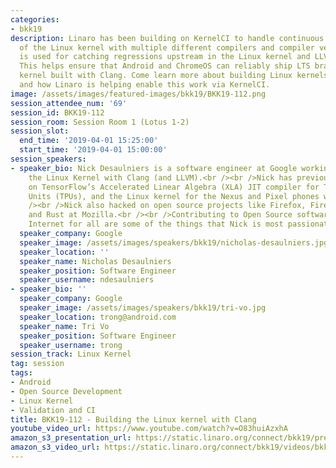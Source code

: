 ```yaml
---
categories:
- bkk19
description: Linaro has been building on KernelCI to handle continuous integration
  of the Linux kernel with multiple different compilers and compiler versions. This
  is used for catching regressions upstream in the Linux kernel and LLVM code bases.
  This helps ensure that Android and ChromeOS can reliably ship LTS branches of the
  kernel built with Clang. Come learn more about building Linux kernels with Clang,
  and how Linaro is helping enable this work via KernelCI.
image: /assets/images/featured-images/bkk19/BKK19-112.png
session_attendee_num: '69'
session_id: BKK19-112
session_room: Session Room 1 (Lotus 1-2)
session_slot:
  end_time: '2019-04-01 15:25:00'
  start_time: '2019-04-01 15:00:00'
session_speakers:
- speaker_bio: Nick Desaulniers is a software engineer at Google working on compiling
    the Linux Kernel with Clang (and LLVM).<br /><br />Nick has previously worked
    on TensorFlow’s Accelerated Linear Algebra (XLA) JIT compiler for Tensor Processing
    Units (TPUs), and the Linux kernel for the Nexus and Pixel phones while at Google.<br
    /><br />Nick also hacked on open source projects like Firefox, Firefox OS, Emscripten,
    and Rust at Mozilla.<br /><br />Contributing to Open Source software and an accessible
    Internet for all are some of the things that Nick is most passionate about.
  speaker_company: Google
  speaker_image: /assets/images/speakers/bkk19/nicholas-desaulniers.jpg
  speaker_location: ''
  speaker_name: Nicholas Desaulniers
  speaker_position: Software Engineer
  speaker_username: ndesaulniers
- speaker_bio: ''
  speaker_company: Google
  speaker_image: /assets/images/speakers/bkk19/tri-vo.jpg
  speaker_location: trong@android.com
  speaker_name: Tri Vo
  speaker_position: Software Engineer
  speaker_username: trong
session_track: Linux Kernel
tag: session
tags:
- Android
- Open Source Development
- Linux Kernel
- Validation and CI
title: BKK19-112 - Building the Linux kernel with Clang
youtube_video_url: https://www.youtube.com/watch?v=O83huiAzxhA
amazon_s3_presentation_url: https://static.linaro.org/connect/bkk19/presentations/bkk19-112.pdf
amazon_s3_video_url: https://static.linaro.org/connect/bkk19/videos/bkk19-112.mp4
---
```

